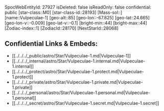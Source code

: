 ﻿---
location: [24.665,67.825,85]
type: Star
tags:
- astro/Star

---
SpocWebEntityId: 27927
isDeleted: false
isReadOnly: false
confidential: public
[star-class::M0]
[star-class-id::28193]
[Mass-sol::]
[name::Vulpeculae-1]
[geo-alt::85]
[geo-lon::-67.825]
[geo-lat::24.665]
[geo-lon-v::-0.009]
[geo-lat-v::-0.1]
[bright-min::44]
[bright-max::44]
[Zodiac-index::1]
[ZodiacId::28170]
[NextStarId::28068]



## Confidential Links & Embeds: 
- [[../../../_public/astro/Star/Vulpeculae-1.md|Vulpeculae-1]] 
- [[../../../_internal/astro/Star/Vulpeculae-1.internal.md|Vulpeculae-1.internal]] 
- [[../../../_protect/astro/Star/Vulpeculae-1.protect.md|Vulpeculae-1.protect]] 
- [[../../../_private/astro/Star/Vulpeculae-1.private.md|Vulpeculae-1.private]] 
- [[../../../_personal/astro/Star/Vulpeculae-1.personal.md|Vulpeculae-1.personal]] 
- [[../../../_secret/astro/Star/Vulpeculae-1.secret.md|Vulpeculae-1.secret]] 
